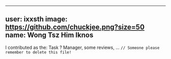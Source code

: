 
---
user: ixxsth
image: https://github.com/chuckjee.png?size=50
name: Wong Tsz Him Iknos
---
I contributed as the: Task ? Manager, some reviews, ... `// Someone please remember to delete this file!`

<!-- 
Note: Please put down your own information, and register your real contribution
-->
